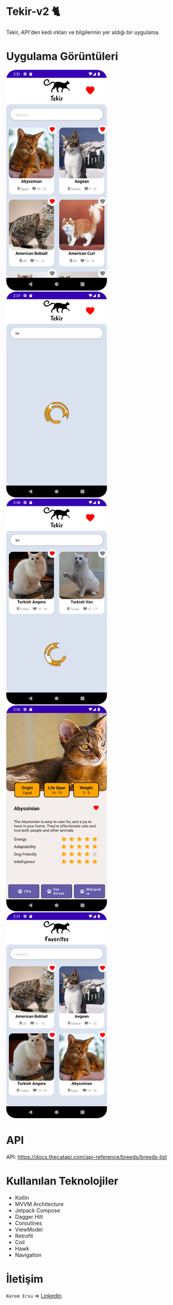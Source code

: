 # Tekir-v2 🐈

Tekir, API'den kedi ırkları ve bilgilerinin yer aldığı bir uygulama.

# Uygulama Görüntüleri

<img src="screenshots/ss1.png" width="270" height="590">  <img src="screenshots/ss2.png" width="270" height="550"> 
<img src="screenshots/ss3.png" width="270" height="550">  <img src="screenshots/ss4.png" width="270" height="550"> 
<img src="screenshots/ss5.png" width="270" height="550"> 

# API 

API:
https://docs.thecatapi.com/api-reference/breeds/breeds-list

# Kullanılan Teknolojiler

<ul>
  <li>Kotlin</li>
  <li>MVVM Architecture</li>
  <li>Jetpack Compose</li>
  <li>Dagger Hilt</li>
  <li>Coroutines</li>
  <li>ViewModel</li>
  <li>Retrofit</li>
  <li>Coil</li>
  <li>Hawk</li>
  <li>Navigation</li>
</ul>

# İletişim

`Kerem Ersu` => [LinkedIn](https://www.linkedin.com/in/kerem-ersu-0082ba194/)
